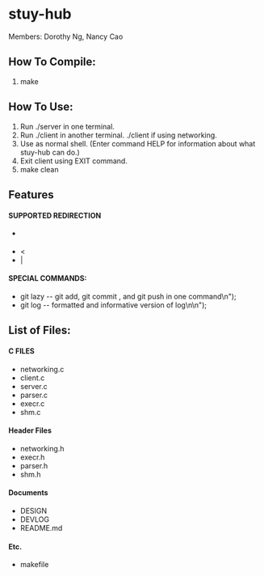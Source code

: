 # stuy-hub
Members: Dorothy Ng, Nancy Cao

## How To Compile: ##

1. make

## How To Use: ##
1. Run ./server in one terminal.
2. Run ./client in another terminal. ./client <IP ADDRESS> if using networking.
3. Use as normal shell. (Enter command HELP for information about what stuy-hub can do.)
4. Exit client using EXIT command.
5. make clean

## Features ##
#### SUPPORTED REDIRECTION ####
- >
- <
- |

#### SPECIAL COMMANDS: ####
- git lazy <optional commit msg>  --  git add, git commit <msg>, and git push in one command\n");
- git log  --  formatted and informative version of log\n\n");

## List of Files: ##
#### C FILES ####
- networking.c
- client.c
- server.c
- parser.c
- execr.c
- shm.c

#### Header Files ####
- networking.h
- execr.h
- parser.h
- shm.h

#### Documents ####
- DESIGN
- DEVLOG
- README.md

#### Etc. ####
- makefile
